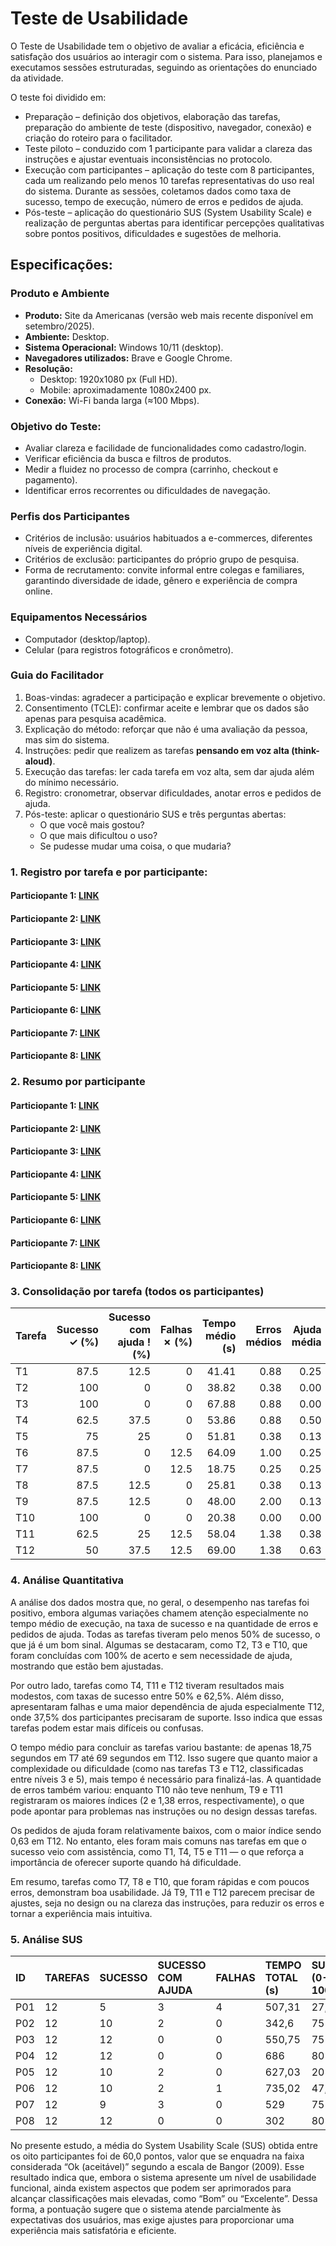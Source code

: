 # Teste de Usabilidade

O Teste de Usabilidade tem o objetivo de avaliar a eficácia, eficiência e satisfação dos usuários ao interagir com o sistema. Para isso, planejamos e executamos sessões estruturadas, seguindo as orientações do enunciado da atividade.

O teste foi dividido em:
- Preparação – definição dos objetivos, elaboração das tarefas, preparação do ambiente de teste (dispositivo, navegador, conexão) e criação do roteiro para o facilitador.
- Teste piloto – conduzido com 1 participante para validar a clareza das instruções e ajustar eventuais inconsistências no protocolo.
- Execução com participantes – aplicação do teste com 8 participantes, cada um realizando pelo menos 10 tarefas representativas do uso real do sistema. Durante as sessões, coletamos dados como taxa de sucesso, tempo de execução, número de erros e pedidos de ajuda.
- Pós-teste – aplicação do questionário SUS (System Usability Scale) e realização de perguntas abertas para identificar percepções qualitativas sobre pontos positivos, dificuldades e sugestões de melhoria.

## Especificações:
### Produto e Ambiente
- **Produto:** Site da Americanas (versão web mais recente disponível em setembro/2025).  
- **Ambiente:** Desktop.  
- **Sistema Operacional:** Windows 10/11 (desktop).  
- **Navegadores utilizados:** Brave e Google Chrome.  
- **Resolução:**  
  - Desktop: 1920x1080 px (Full HD).  
  - Mobile: aproximadamente 1080x2400 px.  
- **Conexão:** Wi-Fi banda larga (≈100 Mbps). 

### Objetivo do Teste:
- Avaliar clareza e facilidade de funcionalidades como cadastro/login.  
- Verificar eficiência da busca e filtros de produtos.  
- Medir a fluidez no processo de compra (carrinho, checkout e pagamento).  
- Identificar erros recorrentes ou dificuldades de navegação. 

### Perfis dos Participantes
- Critérios de inclusão: usuários habituados a e-commerces, diferentes níveis de experiência digital.  
- Critérios de exclusão: participantes do próprio grupo de pesquisa.  
- Forma de recrutamento: convite informal entre colegas e familiares, garantindo diversidade de idade, gênero e experiência de compra online.  


###  Equipamentos Necessários
- Computador (desktop/laptop).  
- Celular (para registros fotográficos e cronômetro). 

### Guia do Facilitador
1. Boas-vindas: agradecer a participação e explicar brevemente o objetivo.  
2. Consentimento (TCLE): confirmar aceite e lembrar que os dados são apenas para pesquisa acadêmica.  
3. Explicação do método: reforçar que não é uma avaliação da pessoa, mas sim do sistema.  
4. Instruções: pedir que realizem as tarefas **pensando em voz alta (think-aloud)**.  
5. Execução das tarefas: ler cada tarefa em voz alta, sem dar ajuda além do mínimo necessário.  
6. Registro: cronometrar, observar dificuldades, anotar erros e pedidos de ajuda.  
7. Pós-teste: aplicar o questionário SUS e três perguntas abertas:  
   - O que você mais gostou?  
   - O que mais dificultou o uso?  
   - Se pudesse mudar uma coisa, o que mudaria?

### 1. Registro por tarefa e por participante:
#### Particiopante 1: [LINK](https://github.com/Pacheco-77/Trabalhos-Praticos_IHC/blob/main/TP1-IHC/3-%20Teste-Usabilidade/Participante%201.md#1-registro-por-tarefa-e-por-participante)
#### Particiopante 2: [LINK](https://github.com/Pacheco-77/Trabalhos-Praticos_IHC/blob/main/TP1-IHC/3-%20Teste-Usabilidade/Participante%202.md#1-registro-por-tarefa-e-por-participante)
#### Particiopante 3: [LINK](https://github.com/Pacheco-77/Trabalhos-Praticos_IHC/blob/main/TP1-IHC/3-%20Teste-Usabilidade/Participante%203.md#1-registro-por-tarefa-e-por-participante)
#### Particiopante 4: [LINK](https://github.com/Pacheco-77/Trabalhos-Praticos_IHC/blob/main/TP1-IHC/3-%20Teste-Usabilidade/Participante%204.md#1-registro-por-tarefa-e-por-participante)
#### Particiopante 5: [LINK](https://github.com/Pacheco-77/Trabalhos-Praticos_IHC/blob/main/TP1-IHC/3-%20Teste-Usabilidade/Participante%205.md#1-registro-por-tarefa-e-por-participante)
#### Particiopante 6: [LINK](https://github.com/Pacheco-77/Trabalhos-Praticos_IHC/blob/main/TP1-IHC/3-%20Teste-Usabilidade/Participante%206.md#1-registro-por-tarefa-e-por-participante)
#### Particiopante 7: [LINK](https://github.com/Pacheco-77/Trabalhos-Praticos_IHC/blob/main/TP1-IHC/3-%20Teste-Usabilidade/Participante%207.md#1-registro-por-tarefa-e-por-participante)
#### Particiopante 8: [LINK](https://github.com/Pacheco-77/Trabalhos-Praticos_IHC/blob/main/TP1-IHC/3-%20Teste-Usabilidade/Participante%208.md#1-registro-por-tarefa-e-por-participante)

 ### 2. Resumo por participante
 #### Particiopante 1: [LINK](https://github.com/Pacheco-77/Trabalhos-Praticos_IHC/blob/main/TP1-IHC/3-%20Teste-Usabilidade/Participante%201.md#2-resumo-por-participante)
#### Particiopante 2: [LINK](https://github.com/Pacheco-77/Trabalhos-Praticos_IHC/blob/main/TP1-IHC/3-%20Teste-Usabilidade/Participante%202.md#2-resumo-por-participante)
#### Particiopante 3: [LINK](https://github.com/Pacheco-77/Trabalhos-Praticos_IHC/blob/main/TP1-IHC/3-%20Teste-Usabilidade/Participante%203.md#2-resumo-por-participante)
#### Particiopante 4: [LINK](https://github.com/Pacheco-77/Trabalhos-Praticos_IHC/blob/main/TP1-IHC/3-%20Teste-Usabilidade/Participante%204.md#2-resumo-por-participante)
#### Particiopante 5: [LINK](https://github.com/Pacheco-77/Trabalhos-Praticos_IHC/blob/main/TP1-IHC/3-%20Teste-Usabilidade/Participante%205.md#2-resumo-por-participante)
#### Particiopante 6: [LINK](https://github.com/Pacheco-77/Trabalhos-Praticos_IHC/blob/main/TP1-IHC/3-%20Teste-Usabilidade/Participante%206.md#2-resumo-por-participante)
#### Particiopante 7: [LINK](https://github.com/Pacheco-77/Trabalhos-Praticos_IHC/blob/main/TP1-IHC/3-%20Teste-Usabilidade/Participante%207.md#2-resumo-por-participante)
#### Particiopante 8: [LINK](https://github.com/Pacheco-77/Trabalhos-Praticos_IHC/blob/main/TP1-IHC/3-%20Teste-Usabilidade/Participante%208.md#2-resumo-por-participante)

 ### 3. Consolidação por tarefa (todos os participantes)
| Tarefa   |   Sucesso ✓ (%) |   Sucesso com ajuda ! (%) |   Falhas ✗ (%) |   Tempo médio (s) |   Erros médios |   Ajuda média |
|:---------|----------------:|--------------------------:|---------------:|------------------:|---------------:|--------------:|
| T1       |            87.5 |                      12.5 |            0   |             41.41 |           0.88 |          0.25 |
| T2       |           100   |                       0   |            0   |             38.82 |           0.38 |          0.00 |
| T3       |           100   |                       0   |            0   |             67.88 |           0.88 |          0.00 |
| T4       |            62.5 |                      37.5 |            0   |             53.86 |           0.88 |          0.50 |
| T5       |            75   |                      25   |            0   |             51.81 |           0.38 |          0.13 |
| T6       |            87.5 |                       0   |           12.5 |             64.09 |           1.00 |          0.25 |
| T7       |            87.5 |                       0   |           12.5 |             18.75 |           0.25 |          0.25 |
| T8       |            87.5 |                      12.5 |            0   |             25.81 |           0.38 |          0.13 |
| T9       |            87.5 |                      12.5 |            0   |             48.00 |           2.00 |          0.13 |
| T10      |           100   |                       0   |            0   |             20.38 |           0.00 |          0.00 |
| T11      |            62.5 |                      25   |           12.5 |             58.04 |           1.38 |          0.38 |
| T12      |            50   |                      37.5 |           12.5 |             69.00 |           1.38 |          0.63 |

### 4. Análise Quantitativa
A análise dos dados mostra que, no geral, o desempenho nas tarefas foi positivo, embora algumas variações chamem atenção especialmente no tempo médio de execução, na taxa de sucesso e na quantidade de erros e pedidos de ajuda. Todas as tarefas tiveram pelo menos 50% de sucesso, o que já é um bom sinal. Algumas se destacaram, como T2, T3 e T10, que foram concluídas com 100% de acerto e sem necessidade de ajuda, mostrando que estão bem ajustadas.

Por outro lado, tarefas como T4, T11 e T12 tiveram resultados mais modestos, com taxas de sucesso entre 50% e 62,5%. Além disso, apresentaram falhas e uma maior dependência de ajuda especialmente T12, onde 37,5% dos participantes precisaram de suporte. Isso indica que essas tarefas podem estar mais difíceis ou confusas.

O tempo médio para concluir as tarefas variou bastante: de apenas 18,75 segundos em T7 até 69 segundos em T12. Isso sugere que quanto maior a complexidade ou dificuldade (como nas tarefas T3 e T12, classificadas entre níveis 3 e 5), mais tempo é necessário para finalizá-las. A quantidade de erros também variou: enquanto T10 não teve nenhum, T9 e T11 registraram os maiores índices (2 e 1,38 erros, respectivamente), o que pode apontar para problemas nas instruções ou no design dessas tarefas.

Os pedidos de ajuda foram relativamente baixos, com o maior índice sendo 0,63 em T12. No entanto, eles foram mais comuns nas tarefas em que o sucesso veio com assistência, como T1, T4, T5 e T11 — o que reforça a importância de oferecer suporte quando há dificuldade.

Em resumo, tarefas como T7, T8 e T10, que foram rápidas e com poucos erros, demonstram boa usabilidade. Já T9, T11 e T12 parecem precisar de ajustes, seja no design ou na clareza das instruções, para reduzir os erros e tornar a experiência mais intuitiva.

### 5. Análise SUS
| ID   | TAREFAS | SUCESSO | SUCESSO COM AJUDA | FALHAS | TEMPO TOTAL (s) | SUS (0-100) |
|:-----|:--------|:--------|:------------------|:-------|:----------------|:------------|
| P01  | 12      | 5       | 3                 | 4      | 507,31          | 27,5        |
| P02  | 12      | 10      | 2                 | 0      | 342,6           | 75          |
| P03  | 12      | 12      | 0                 | 0      | 550,75          | 75          |
| P04  | 12      | 12      | 0                 | 0      | 686             | 80          |
| P05  | 12      | 10      | 2                 | 0      | 627,03          | 20          |
| P06  | 12      | 10      | 2                 | 1      | 735,02          | 47,5        |
| P07  | 12      | 9       | 3                 | 0      | 529             | 75          |
| P08  | 12      | 12      | 0                 | 0      | 302             | 80          |

No presente estudo, a média do System Usability Scale (SUS) obtida entre os oito participantes foi de 60,0 pontos, valor que se enquadra na faixa considerada “Ok (aceitável)” segundo a escala de Bangor (2009). Esse resultado indica que, embora o sistema apresente um nível de usabilidade funcional, ainda existem aspectos que podem ser aprimorados para alcançar classificações mais elevadas, como “Bom” ou “Excelente”. Dessa forma, a pontuação sugere que o sistema atende parcialmente às expectativas dos usuários, mas exige ajustes para proporcionar uma experiência mais satisfatória e eficiente.



 
